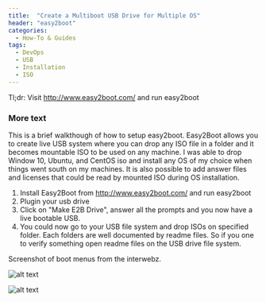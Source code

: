 ```yaml
---
title:  "Create a Multiboot USB Drive for Multiple OS"
header: "easy2boot"
categories: 
  - How-To & Guides
tags:
  - DevOps
  - USB
  - Installation
  - ISO
---
```


Tl;dr: 
Visit http://www.easy2boot.com/ and run  easy2boot



### More text
This is a brief walkthough of how to setup easy2boot. Easy2Boot allows you to create live USB system where you can drop any ISO file in a folder and it becomes mountable ISO to be used on any machine.
I was able to drop Window 10, Ubuntu, and CentOS iso and install any OS of my choice when things went south on my machines. It is also possible to add answer files and licenses that could be read by mounted ISO during OS installation. 

1. Install Easy2Boot from http://www.easy2boot.com/ and run  easy2boot
2. Plugin your usb drive
3. Click on "Make E2B Drive", answer all the prompts and you now have a live bootable USB.
4. You could now go to your USB file system and drop ISOs on specified folder. Each folders are well documented by readme files. So if you one to verify something open readme files on the USB drive file system. 

Screenshot of boot menus from the interwebz. 

![alt text](https://2.bp.blogspot.com/--odSMDAowVI/V4KFvsCYIzI/AAAAAAAADZk/hM0McOyxXEsJ0ZdIOTZ0QVeJM1ZKM-pwgCLcB/s1600/2016_07_10_18_26_41_E2Bv1.81MainMenu.jpg "screenshot 1")

![alt text](https://3.bp.blogspot.com/-3YhT_CnmfvE/VzHQst1TDDI/AAAAAAAADNM/in__emBnTVIz5hFBni6orkvI-FJt_QuWgCLcB/s1600/Capture_MBR_Main.PNG "screenshot 2")

